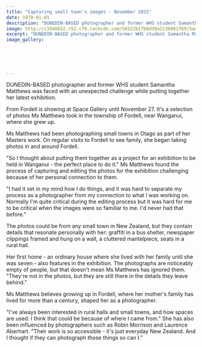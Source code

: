 ```yaml
---
title: "Capturing small town's images - November 2015"
date: 1970-01-01
description: "DUNEDIN-BASED photographer and former WHS student Samantha Matthews was faced with an unexpected challenge while putting together her latest exhibition, Wanganui Chronicle article on 23/11/15..."
image: http://c1940652.r52.cf0.rackcdn.com/56522b17b8d39a2136001f69/Samantha-Matthews-ex-student.-exhib-in-WU-23.11.15-Chron.jpg
excerpt: "DUNEDIN-BASED photographer and former WHS student Samantha Matthews was faced with an unexpected challenge while putting together her latest exhibition, Wanganui Chronicle article on 23/11/15..."
image_gallery:
    
    
    
    
    
---
```


<p>DUNEDIN-BASED photographer and former WHS student Samantha Matthews was faced with an unexpected challenge while putting together her latest exhibition.</p>
<p>From Fordell is showing at Space Gallery until November 27. It's a selection of photos Ms Matthews took in the township of Fordell, near Wanganui, where she grew up.</p>
<p>Ms Matthews had been photographing small towns in Otago as part of her Masters work. On regular visits to Fordell to see family, she began taking photos in and around Fordell.</p>
<p>"So I thought about putting them together as a project for an exhibition to be held in Wanganui - the perfect place to do it." Ms Matthews found the process of capturing and editing the photos for the exhibition challenging because of her personal connection to them.</p>
<p>"I had it set in my mind how I do things, and it was hard to separate my process as a photographer from my connection to what I was working on. Normally I'm quite critical during the editing process but it was hard for me to be critical when the images were so familiar to me. I'd never had that before."</p>
<p>The photos could be from any small town in New Zealand, but they contain details that resonate personally with her: graffiti in a bus shelter, newspaper clippings framed and hung on a wall, a cluttered mantelpiece, seats in a rural hall.</p>
<p>Her first home - an ordinary house where she lived with her family until she was seven - also features in the exhibition. The photographs are noticeably empty of people, but that doesn't mean Ms Matthews has ignored them. "They're not in the photos, but they are still there in the details they leave behind."</p>
<p>Ms Matthews believes growing up in Fordell, where her mother's family has lived for more than a century, shaped her as a photographer.</p>
<p>"I've always been interested in rural halls and small towns, and how spaces are used. I think that could be because of where I came from." She has also been influenced by photographers such as Robin Morrison and Laurence Aberhart. "Their work is so accessible - it's just everyday New Zealand. And I thought if they can photograph those things so can I."</p>

